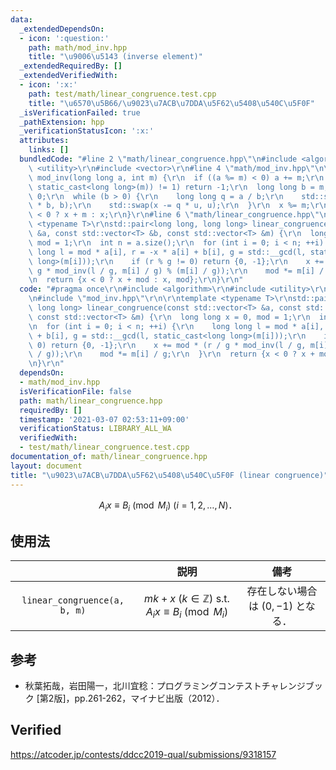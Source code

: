 ```yaml
---
data:
  _extendedDependsOn:
  - icon: ':question:'
    path: math/mod_inv.hpp
    title: "\u9006\u5143 (inverse element)"
  _extendedRequiredBy: []
  _extendedVerifiedWith:
  - icon: ':x:'
    path: test/math/linear_congruence.test.cpp
    title: "\u6570\u5B66/\u9023\u7ACB\u7DDA\u5F62\u5408\u540C\u5F0F"
  _isVerificationFailed: true
  _pathExtension: hpp
  _verificationStatusIcon: ':x:'
  attributes:
    links: []
  bundledCode: "#line 2 \"math/linear_congruence.hpp\"\n#include <algorithm>\r\n#include\
    \ <utility>\r\n#include <vector>\r\n#line 4 \"math/mod_inv.hpp\"\n\r\nlong long\
    \ mod_inv(long long a, int m) {\r\n  if ((a %= m) < 0) a += m;\r\n  if (std::__gcd(a,\
    \ static_cast<long long>(m)) != 1) return -1;\r\n  long long b = m, x = 1, u =\
    \ 0;\r\n  while (b > 0) {\r\n    long long q = a / b;\r\n    std::swap(a -= q\
    \ * b, b);\r\n    std::swap(x -= q * u, u);\r\n  }\r\n  x %= m;\r\n  return x\
    \ < 0 ? x + m : x;\r\n}\r\n#line 6 \"math/linear_congruence.hpp\"\n\r\ntemplate\
    \ <typename T>\r\nstd::pair<long long, long long> linear_congruence(const std::vector<T>\
    \ &a, const std::vector<T> &b, const std::vector<T> &m) {\r\n  long long x = 0,\
    \ mod = 1;\r\n  int n = a.size();\r\n  for (int i = 0; i < n; ++i) {\r\n    long\
    \ long l = mod * a[i], r = -x * a[i] + b[i], g = std::__gcd(l, static_cast<long\
    \ long>(m[i]));\r\n    if (r % g != 0) return {0, -1};\r\n    x += mod * (r /\
    \ g * mod_inv(l / g, m[i] / g) % (m[i] / g));\r\n    mod *= m[i] / g;\r\n  }\r\
    \n  return {x < 0 ? x + mod : x, mod};\r\n}\r\n"
  code: "#pragma once\r\n#include <algorithm>\r\n#include <utility>\r\n#include <vector>\r\
    \n#include \"mod_inv.hpp\"\r\n\r\ntemplate <typename T>\r\nstd::pair<long long,\
    \ long long> linear_congruence(const std::vector<T> &a, const std::vector<T> &b,\
    \ const std::vector<T> &m) {\r\n  long long x = 0, mod = 1;\r\n  int n = a.size();\r\
    \n  for (int i = 0; i < n; ++i) {\r\n    long long l = mod * a[i], r = -x * a[i]\
    \ + b[i], g = std::__gcd(l, static_cast<long long>(m[i]));\r\n    if (r % g !=\
    \ 0) return {0, -1};\r\n    x += mod * (r / g * mod_inv(l / g, m[i] / g) % (m[i]\
    \ / g));\r\n    mod *= m[i] / g;\r\n  }\r\n  return {x < 0 ? x + mod : x, mod};\r\
    \n}\r\n"
  dependsOn:
  - math/mod_inv.hpp
  isVerificationFile: false
  path: math/linear_congruence.hpp
  requiredBy: []
  timestamp: '2021-03-07 02:53:11+09:00'
  verificationStatus: LIBRARY_ALL_WA
  verifiedWith:
  - test/math/linear_congruence.test.cpp
documentation_of: math/linear_congruence.hpp
layout: document
title: "\u9023\u7ACB\u7DDA\u5F62\u5408\u540C\u5F0F (linear congruence)"
---
```


$$A_i x \equiv B_i \pmod{M_i} \ (i = 1, 2,\ldots, N) \text{．}$$


## 使用法

||説明|備考|
|:--:|:--:|:--:|
|`linear_congruence(a, b, m)`|$mk + x \ (k \in \mathbb{Z}) \text{ s.t. } A_i x \equiv B_i \pmod{M_i}$|存在しない場合は $(0, -1)$ となる．|


## 参考

- 秋葉拓哉，岩田陽一，北川宜稔：プログラミングコンテストチャレンジブック \[第2版\]，pp.261-262，マイナビ出版（2012）．


## Verified

https://atcoder.jp/contests/ddcc2019-qual/submissions/9318157

